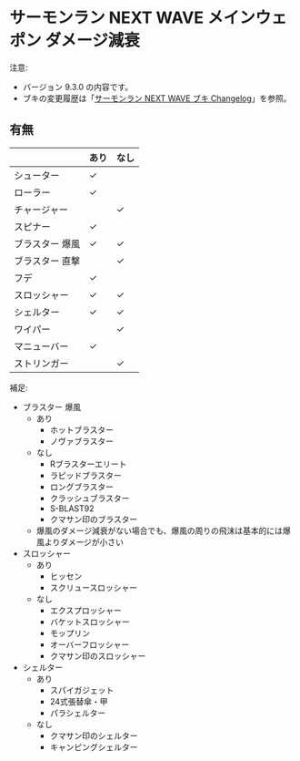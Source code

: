 # サーモンラン NEXT WAVE メインウェポン ダメージ減衰

注意:

- バージョン 9.3.0 の内容です。
- ブキの変更履歴は「[サーモンラン NEXT WAVE ブキ Changelog](../CHANGELOG.md)」を参照。

## 有無

||あり|なし|
|-|-|-|
|シューター|✓||
|ローラー|✓||
|チャージャー||✓|
|スピナー|✓||
|ブラスター 爆風|✓|✓|
|ブラスター 直撃||✓|
|フデ|✓||
|スロッシャー|✓|✓|
|シェルター|✓|✓|
|ワイパー||✓|
|マニューバー|✓||
|ストリンガー||✓|

補足:

- ブラスター 爆風
	- あり
		- ホットブラスター
		- ノヴァブラスター
	- なし
		- Rブラスターエリート
		- ラピッドブラスター
		- ロングブラスター
		- クラッシュブラスター
		- S-BLAST92
		- クマサン印のブラスター
	- 爆風のダメージ減衰がない場合でも、爆風の周りの飛沫は基本的には爆風よりダメージが小さい
- スロッシャー
	- あり
		- ヒッセン
		- スクリュースロッシャー
	- なし
		- エクスプロッシャー
		- バケットスロッシャー
		- モップリン
		- オーバーフロッシャー
		- クマサン印のスロッシャー
- シェルター
	- あり
		- スパイガジェット
		- 24式張替傘・甲
		- パラシェルター
	- なし
		- クマサン印のシェルター
		- キャンピングシェルター
